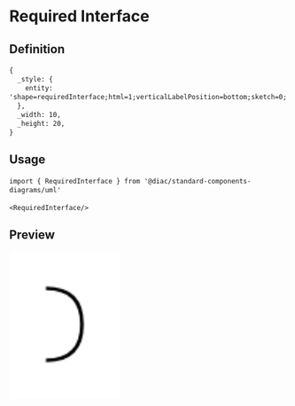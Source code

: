 # Required Interface

## Definition

```
{
  _style: { 
    entity: 'shape=requiredInterface;html=1;verticalLabelPosition=bottom;sketch=0;',
  },
  _width: 10,
  _height: 20,
}
```

## Usage

```
import { RequiredInterface } from '@diac/standard-components-diagrams/uml'

<RequiredInterface/>
```

## Preview

<img src="./required-interface.png" width="200"/>
